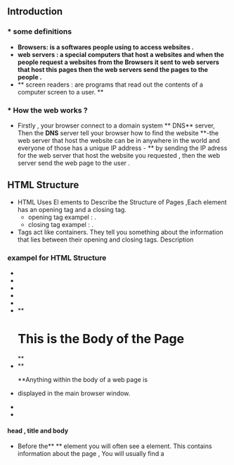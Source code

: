 ## Introduction 
### *  some definitions

  * **Browsers: is a softwares people using to access websites .**
 * **web servers : a special computers that host a websites and when the people request a websites from the Browsers it sent to web servers that host this pages then the web servers send the pages to the people .**
 * ** screen readers : are programs
that read out the contents of a
computer screen to a user. **

### * How the web works ?
* Firstly , your browser connect to a domain system 
** DNS** server, Then the **DNS** server tell your browser how to find the website **-the web server that host the website can be in anywhere in the world and everyone of those has a unique IP address -  ** by sending the IP adress for the web server that host the website you requested , then the web server send the web page to the user .
## HTML Structure
* HTML Uses El ements
to Describe the
Structure of Pages ,Each
element has an opening tag and a closing tag.
  * opening tag exampel : **<body>** .
  * closing tag exampel : **</body>**  .
* Tags act like containers. They tell you
something about the information that lies
between their opening and closing tags.
Description
### exampel for HTML Structure 
* **</html>**
 * **<head>**
* **<title>**This is the Title of the Page**</title>**
* **</head>**
* **<body>**
* ** <h1>**This is the Body of the Page**</h1>**
* **<p>**Anything within the body of a web page is
* displayed in the main browser window.**</p>**
* **</body>**
*  **</html>**
#### head , title and body 
  * Before the**  <body>** element you
will often see a **<head>** element.
This contains information
about the page ,
You will usually find a **<title>**
element inside the **<head>**
element.
* Anything written between the
**<title>** tags will appear in the
title bar (or tabs) at the top of
the browser window
* Anything written between
the **<body>** tags will appear
in the main browser window